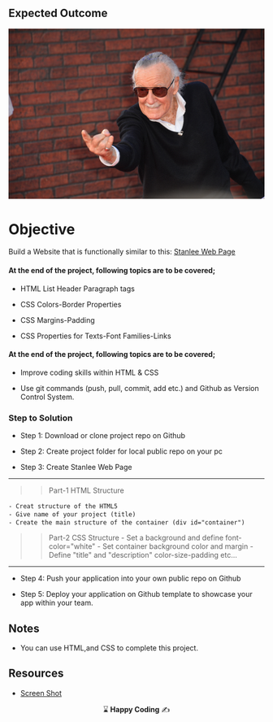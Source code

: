 ## Expected Outcome
![Project  Snapshot](./images/stan-lee.jpg)

# Objective



Build a Website that is functionally similar to this: [Stanlee Web Page](https://harveycla.github.io/Stan-Lee-Basic-Css-Project/)



#### At the end of the project, following topics are to be covered;

- HTML List Header Paragraph tags

- CSS Colors-Border Properties

- CSS Margins-Padding

- CSS Properties for Texts-Font Families-Links



#### At the end of the project, following topics are to be covered;

- Improve coding skills within HTML & CSS

- Use git commands (push, pull, commit, add etc.) and Github as Version Control System.


### Step to Solution

- Step 1: Download or clone project repo on Github

- Step 2: Create project folder for local public repo on your pc

- Step 3: Create Stanlee Web Page
--------------------------------------------------------------
   >>Part-1 HTML Structure

	- Creat structure of the HTML5
	- Give name of your project (title)
	- Create the main structure of the container (div id="container")

>>Part-2 CSS Structure
	- Set a background and define font-color="white"
	- Set container background color and margin
	- Define "title" and "description" color-size-padding etc...
--------------------------------------------------------------

- Step 4: Push your application into your own public repo on Github

- Step 5: Deploy your application on Github template to showcase your app within your team.


## Notes
- You can use HTML,and CSS to complete this project.
## Resources
- [Screen Shot](https://github.com/clarusway/clarusway-fs-tr-18-frontend-m1/blob/main/html-css/coding-challenges/01-Stanlee-Web-Page/img/StanLee.png)

<p align="center"> &#8987; <strong>Happy Coding</strong>  &#9997; </p>

